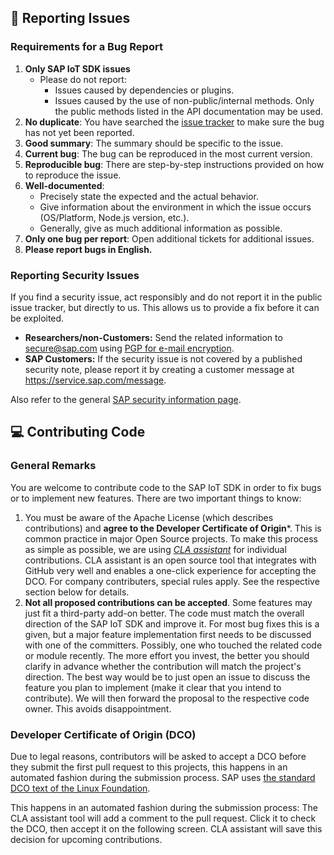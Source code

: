 ## 📝 Reporting Issues

### Requirements for a Bug Report

1. **Only SAP IoT SDK issues**
    * Please do not report:
        * Issues caused by dependencies or plugins.
        * Issues caused by the use of non-public/internal methods. Only the public methods listed in the API documentation may be used.
2. **No duplicate**: You have searched the [issue tracker](https://github.com/SAP/sap-iot-sdk-nodejs/issues) to make sure the bug has not yet been reported.
3. **Good summary**: The summary should be specific to the issue.
4. **Current bug**: The bug can be reproduced in the most current version.
5. **Reproducible bug**: There are step-by-step instructions provided on how to reproduce the issue.
6. **Well-documented**:
    * Precisely state the expected and the actual behavior.
    * Give information about the environment in which the issue occurs (OS/Platform, Node.js version, etc.).
    * Generally, give as much additional information as possible.
8. **Only one bug per report**: Open additional tickets for additional issues.
9. **Please report bugs in English.**

### Reporting Security Issues
If you find a security issue, act responsibly and do not report it in the public issue tracker, but directly to us. This allows us to provide a fix before it can be exploited.

- **Researchers/non-Customers:** Send the related information to secure@sap.com using [PGP for e-mail encryption](http://global.sap.com/pc/security/keyblock.txt).  
- **SAP Customers:** If the security issue is not covered by a published security note, please report it by creating a customer message at https://service.sap.com/message.

Also refer to the general [SAP security information page](https://www.sap.com/corporate/en/company/security.html).


## 💻 Contributing Code
### General Remarks
You are welcome to contribute code to the SAP IoT SDK in order to fix bugs or to implement new features.
There are two important things to know:

1. You must be aware of the Apache License (which describes contributions) and **agree to the Developer Certificate of Origin***. This is common practice in major Open Source projects. To make this process as simple as possible, we are using *[CLA assistant](https://cla-assistant.io/)* for individual contributions. CLA assistant is an open source tool that integrates with GitHub very well and enables a one-click experience for accepting the DCO. For company contributers, special rules apply. See the respective section below for details.
2. **Not all proposed contributions can be accepted**. Some features may just fit a third-party add-on better. The code must match the overall direction of the SAP IoT SDK and improve it. For most bug fixes this is a given, but a major feature implementation first needs to be discussed with one of the committers. Possibly, one who touched the related code or module recently. The more effort you invest, the better you should clarify in advance whether the contribution will match the project's direction. The best way would be to just open an issue to discuss the feature you plan to implement (make it clear that you intend to contribute). We will then forward the proposal to the respective code owner. This avoids disappointment.

### Developer Certificate of Origin (DCO)

Due to legal reasons, contributors will be asked to accept a DCO before they submit the first pull request to this projects, this happens in an automated fashion during the submission process. SAP uses [the standard DCO text of the Linux Foundation](https://developercertificate.org/).

This happens in an automated fashion during the submission process: The CLA assistant tool will add a comment to the pull request. Click it to check the DCO, then accept it on the following screen. CLA assistant will save this decision for upcoming contributions.
